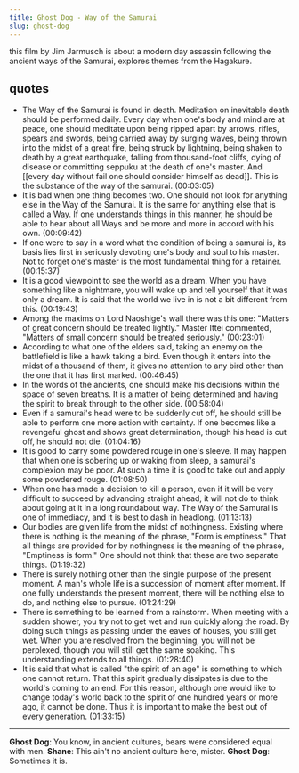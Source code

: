 ```yaml
---
title: Ghost Dog - Way of the Samurai
slug: ghost-dog
---
```

this film by Jim Jarmusch is about a modern day assassin following the ancient ways of the Samurai, explores themes from the Hagakure.
## quotes
- The Way of the Samurai is found in death. Meditation on inevitable death should be performed daily. Every day when one's body and mind are at peace, one should meditate upon being ripped apart by arrows, rifles, spears and swords, being carried away by surging waves, being thrown into the midst of a great fire, being struck by lightning, being shaken to death by a great earthquake, falling from thousand-foot cliffs, dying of disease or committing seppuku at the death of one's master. And [[every day without fail one should consider himself as dead]]. This is the substance of the way of the samurai. (00:03:05)
- It is bad when one thing becomes two. One should not look for anything else in the Way of the Samurai. It is the same for anything else that is called a Way. If one understands things in this manner, he should be able to hear about all Ways and be more and more in accord with his own. (00:09:42)
- If one were to say in a word what the condition of being a samurai is, its basis lies first in seriously devoting one's body and soul to his master. Not to forget one's master is the most fundamental thing for a retainer. (00:15:37)
- It is a good viewpoint to see the world as a dream. When you have something like a nightmare, you will wake up and tell yourself that it was only a dream. It is said that the world we live in is not a bit different from this. (00:19:43)
- Among the maxims on Lord Naoshige's wall there was this one: "Matters of great concern should be treated lightly." Master Ittei commented, "Matters of small concern should be treated seriously." (00:23:01)
- According to what one of the elders said, taking an enemy on the battlefield is like a hawk taking a bird. Even though it enters into the midst of a thousand of them, it gives no attention to any bird other than the one that it has first marked. (00:46:45)
- In the words of the ancients, one should make his decisions within the space of seven breaths. It is a matter of being determined and having the spirit to break through to the other side. (00:58:04)
- Even if a samurai's head were to be suddenly cut off, he should still be able to perform one more action with certainty. If one becomes like a revengeful ghost and shows great determination, though his head is cut off, he should not die. (01:04:16)
- It is good to carry some powdered rouge in one's sleeve. It may happen that when one is sobering up or waking from sleep, a samurai's complexion may be poor. At such a time it is good to take out and apply some powdered rouge. (01:08:50)
- When one has made a decision to kill a person, even if it will be very difficult to succeed by advancing straight ahead, it will not do to think about going at it in a long roundabout way. The Way of the Samurai is one of immediacy, and it is best to dash in headlong. (01:13:13)
- Our bodies are given life from the midst of nothingness. Existing where there is nothing is the meaning of the phrase, "Form is emptiness." That all things are provided for by nothingness is the meaning of the phrase, "Emptiness is form." One should not think that these are two separate things. (01:19:32)
- There is surely nothing other than the single purpose of the present moment. A man's whole life is a succession of moment after moment. If one fully understands the present moment, there will be nothing else to do, and nothing else to pursue. (01:24:29)
- There is something to be learned from a rainstorm. When meeting with a sudden shower, you try not to get wet and run quickly along the road. By doing such things as passing under the eaves of houses, you still get wet. When you are resolved from the beginning, you will not be perplexed, though you will still get the same soaking. This understanding extends to all things. (01:28:40)
- It is said that what is called "the spirit of an age" is something to which one cannot return. That this spirit gradually dissipates is due to the world's coming to an end. For this reason, although one would like to change today's world back to the spirit of one hundred years or more ago, it cannot be done. Thus it is important to make the best out of every generation. (01:33:15)

---

**Ghost Dog**: You know, in ancient cultures, bears were considered equal with men.
**Shane**: This ain't no ancient culture here, mister.
**Ghost Dog**: Sometimes it is.

